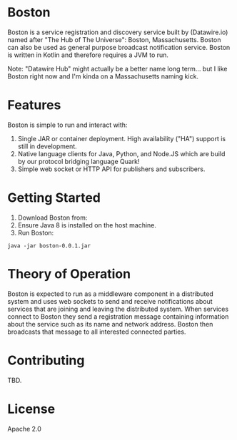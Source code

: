 # Boston # 

Boston is a service registration and discovery service built by (Datawire.io) named after "The Hub of The Universe": Boston, Massachusetts. Boston can also be used as general purpose broadcast notification service. Boston is written in Kotlin and therefore requires a JVM to run.

Note: "Datawire Hub" might actually be a better name long term... but I like Boston right now and I'm kinda on a Massachusetts naming kick.

# Features #

Boston is simple to run and interact with:

1. Single JAR or container deployment. High availability ("HA") support is still in development.
2. Native language clients for Java, Python, and Node.JS which are build by our protocol bridging language Quark!
3. Simple web socket or HTTP API for publishers and subscribers.

# Getting Started #

1. Download Boston from:
2. Ensure Java 8 is installed on the host machine.
3. Run Boston:

`java -jar boston-0.0.1.jar`



# Theory of Operation #

Boston is expected to run as a middleware component in a distributed system and uses web sockets to send and receive notifications about services that are joining and leaving the distributed system. When services connect to Boston they send a registration message containing information about the service such as its name and network address. Boston then broadcasts that message to all interested connected parties.

# Contributing #

TBD.

# License #

Apache 2.0
